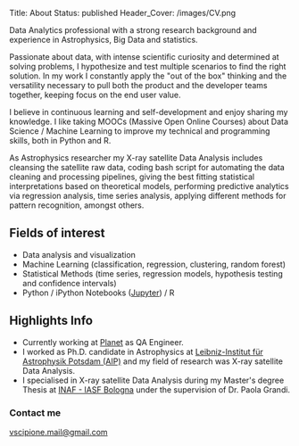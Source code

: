 Title: About
Status: published
Header_Cover: /images/CV.png

Data Analytics professional with a strong research background and experience in Astrophysics, Big Data and statistics.

Passionate about data, with intense scientific curiosity and determined at solving problems, I hypothesize and test multiple scenarios to find the right solution.
In my work I constantly apply the "out of the box" thinking and the versatility necessary to pull both the product and the developer teams together, keeping focus on the end user value.

I believe in continuous learning and self-development and enjoy sharing my knowledge.
I like taking MOOCs (Massive Open Online Courses) about Data Science / Machine Learning to improve my technical and programming skills, both in Python and R.

As Astrophysics researcher my X-ray satellite Data Analysis includes cleansing the satellite raw data, coding bash script for automating the data cleaning and processing pipelines, giving the best fitting statistical interpretations based on theoretical models, performing predictive analytics via regression analysis, time series analysis, applying different methods for pattern recognition, amongst others.

## Fields of interest

* Data analysis and visualization
* Machine Learning (classification, regression, clustering, random forest) 
* Statistical Methods (time series, regression models, hypothesis testing and confidence intervals)
* Python / iPython Notebooks ([Jupyter](http://jupyter.org/)) / R

<p> 
        </p>

## Highlights Info

* Currently working at [Planet](https://www.planet.com/) as QA Engineer.
* I worked as Ph.D. candidate in Astrophysics at [Leibniz-Institut für Astrophysik Potsdam (AIP)](http://www.aip.de/en/) and my field of research was X-ray satellite Data Analysis.
* I specialised in X-ray satellite Data Analysis during my Master's degree Thesis at [INAF - IASF Bologna](http://www.iasfbo.inaf.it/en/) under the supervision of Dr. Paola Grandi.


### Contact me
[vscipione.mail@gmail.com](mailto:vscipione.mail@gmail.com)